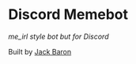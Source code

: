 # Discord Memebot
_me\_irl style bot but for Discord_  

Built by [Jack Baron](https://www.jackbaron.com)  
